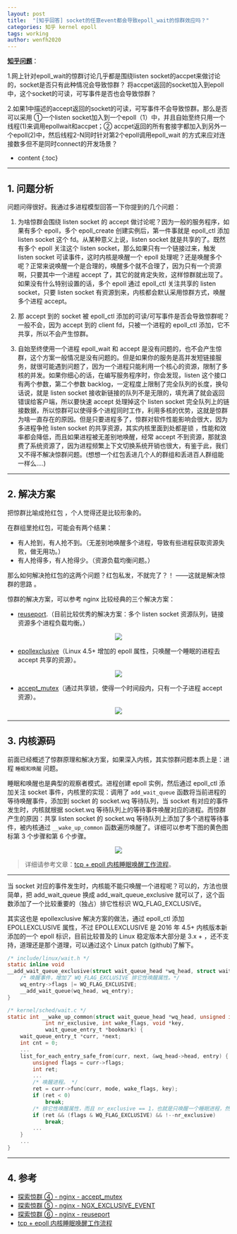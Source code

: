 ```yaml
---
layout: post
title:  "[知乎回答] socket的任意event都会导致epoll_wait的惊群效应吗？"
categories: 知乎 kernel epoll
tags: working
author: wenfh2020
---
```


[**知乎问题**](https://www.zhihu.com/question/414313102/answer/2229115248)：

1.网上针对epoll_wait的惊群讨论几乎都是围绕listen socket的accpet来做讨论的，socket是否只有此种情况会导致惊群？ 将accpet返回的socket加入到epoll中，这个socket的可读，可写事件是否也会导致惊群？

2.如果1中描述的accept返回的socket的可读，可写事件不会导致惊群。那么是否可以采用 ①一个listen socket加入到一个epoll（1）中，并且自始至终只用一个线程(1)来调用epollwait和accpet；② accpet返回的所有套接字都加入到另外一个epoll(2)中，然后线程2-N同时针对第2个epoll调用epoll_wait 的方式来应对连接数多但不是同时connect的开发场景？





* content
{:toc}

---

## 1. 问题分析

问题问得很好。我通过多进程模型回答一下你提到的几个问题：

1. 为啥惊群会围绕 listen socket 的 accept 做讨论呢？因为一般的服务程序，如果有多个 epoll，多个 epoll_create 创建实例后，第一件事就是 epoll_ctl 添加 listen socket 这个 fd。从某种意义上说，listen socket 就是共享的了。既然有多个 epoll 关注这个 listen socket，那么如果只有一个链接过来，触发 listen socket 可读事件，这时内核是唤醒一个 epoll 处理呢？还是唤醒多个呢？正常来说唤醒一个是合理的，唤醒多个就不合理了，因为只有一个资源啊，只要其中一个进程 accept 了，其它的就肯定失败，这样惊群就出现了。如果没有什么特别设置的话，多个 epoll 通过 epoll_ctl 关注共享的 listen socket，只要 listen socket 有资源到来，内核都会默认采用惊群方式，唤醒多个进程 accept。

2. 那 accept 到的 socket 被 epoll_ctl 添加的可读/可写事件是否会导致惊群呢？一般不会，因为 accept 到的 client fd，只被一个进程的 epoll_ctl 添加，它不共享，所以不会产生惊群。

3. 自始至终使用一个进程 epoll_wait 和 accept 是没有问题的，也不会产生惊群，这个方案一般情况是没有问题的。但是如果你的服务是高并发短链接服务，就很可能遇到问题了，因为一个进程只能利用一个核心的资源，限制了多核的并发。如果你细心的话，在编写服务程序时，你会发现，listen 这个接口有两个参数，第二个参数 backlog，一定程度上限制了完全队列的长度，换句话说，就是 listen socket 接收新链接的队列不是无限的，填充满了就会返回错误给客户端，所以要快速 accept 处理掉这个 listen socket 完全队列上的链接数据，所以惊群可以使得多个进程同时工作，利用多核的优势，这就是惊群为啥一直存在的原因。但是只要进程多了，惊群对软件性能影响会很大，因为多进程争抢 listen socket 的共享资源，其实内核里面到处都是锁 ，性能和效率都会降低，而且如果进程被无差别地唤醒，经常 accept 不到资源，那就浪费了系统资源了，因为进程频繁上下文切换系统开销也很大，有鉴于此，我们又不得不解决惊群问题。(想想一个红包丢进几个人的群组和丢进百人群组能一样么....)

---

## 2. 解决方案

把惊群比喻成抢红包 ，个人觉得还是比较形象的。

在群组里抢红包，可能会有两个结果：

* 有人抢到，有人抢不到。（无差别地唤醒多个进程，导致有些进程获取资源失败，做无用功。）
* 有人抢得多，有人抢得少。（资源负载均衡问题。）

那么如何解决抢红包的这两个问题？红包私发，不就完了？！ ——这就是解决惊群的思路 。

惊群的解决方案，可以参考 nginx 比较经典的三个解决方案：

* [reuseport](https://wenfh2020.com/2021/10/12/thundering-herd-tcp-reuseport/).（目前比较优秀的解决方案：多个 listen socket 资源队列，链接资源多个进程负载均衡。）

<div align=center><img src="/images/2021-07-31-19-20-51.png" data-action="zoom"/></div>

* [epollexclusive](https://wenfh2020.com/2021/10/11/thundering-herd-nginx-epollexclusive/)（Linux 4.5+ 增加的 epoll 属性，只唤醒一个睡眠的进程去 accept 共享的资源）。

<div align=center><img src="/images/2021-11-04-11-33-40.png" data-action="zoom"/></div>

* [accept_mutex](https://wenfh2020.com/2021/10/10/nginx-thundering-herd-accept-mutex/)（通过共享锁，使得一个时间段内，只有一个子进程 accept 资源）。

<div align=center><img src="/images/2021-10-11-12-57-59.png" data-action="zoom"/></div>

---

## 3. 内核源码

前面已经概述了惊群原理和解决方案，如果深入内核，其实惊群问题本质上是：进程 `睡眠和唤醒` 问题。

睡眠和唤醒也是典型的观察者模式。进程创建 epoll 实例，然后通过 epoll_ctl 添加关注 socket 事件，内核里的实现：调用了 `add_wait_queue` 函数将当前进程的等待唤醒事件，添加到 socket 的 socket.wq 等待队列，当 socket 有对应的事件发生时，内核就根据 socket.wq 等待队列上的等待事件唤醒对应的进程。而惊群产生的原因：共享 listen socket 的 socket.wq 等待队列上添加了多个进程等待事件，被内核通过 `__wake_up_common` 函数遍历唤醒了。详细可以参考下图的黄色图标第 3 个步骤和第 6 个步骤。

<div align=center><img src="/images/2021-12-31-12-44-05.png" data-action="zoom"/></div>

> 详细请参考文章：[tcp + epoll 内核睡眠唤醒工作流程](https://wenfh2020.com/2021/12/16/tcp-epoll-wakeup/)。

---

当 socket 对应的事件发生时，内核能不能只唤醒一个进程呢？可以的，方法也很简单，把 add_wait_queue 换成 add_wait_queue_exclusive 就可以了，这个函数添加了一个比较重要的（独占）排它性标识 WQ_FLAG_EXCLUSIVE。

其实这也是 epollexclusive 解决方案的做法，通过 epoll_ctl 添加 EPOLLEXCLUSIVE 属性，不过 EPOLLEXCLUSIVE 是 2016 年 4.5+ 内核版本新添加的一个 epoll 标识，目前比较普及的 Linux 稳定版本大部分是 3.x + ，还不支持，道理还是那个道理，可以通过这个 Linux patch (github)了解下。

```c
/* include/linux/wait.h */
static inline void
__add_wait_queue_exclusive(struct wait_queue_head *wq_head, struct wait_queue_entry *wq_entry) {
    /* 唤醒事件，增加了 WQ_FLAG_EXCLUSIVE 排它性唤醒属性。*/
    wq_entry->flags |= WQ_FLAG_EXCLUSIVE;
    __add_wait_queue(wq_head, wq_entry);
}

/* kernel/sched/wait.c */
static int __wake_up_common(struct wait_queue_head *wq_head, unsigned int mode,
            int nr_exclusive, int wake_flags, void *key,
            wait_queue_entry_t *bookmark) {
    wait_queue_entry_t *curr, *next;
    int cnt = 0;
    ...
    list_for_each_entry_safe_from(curr, next, &wq_head->head, entry) {
        unsigned flags = curr->flags;
        int ret;
        ...
        /* 唤醒进程。 */
        ret = curr->func(curr, mode, wake_flags, key);
        if (ret < 0)
            break;
        /* 排它性唤醒属性，而且 nr_exclusive == 1，也就是只唤醒一个睡眠进程，然后退出循环。 */
        if (ret && (flags & WQ_FLAG_EXCLUSIVE) && !--nr_exclusive)
            break;
        ...
    }
    ...
}
```

---

## 4. 参考

* [探索惊群 ④ - nginx - accept_mutex](https://wenfh2020.com/2021/10/10/nginx-thundering-herd-accept-mutex/)
* [探索惊群 ⑤ - nginx - NGX_EXCLUSIVE_EVENT](https://wenfh2020.com/2021/10/11/thundering-herd-nginx-epollexclusive/)
* [探索惊群 ⑥ - nginx - reuseport](https://wenfh2020.com/2021/10/12/thundering-herd-tcp-reuseport/)
* [tcp + epoll 内核睡眠唤醒工作流程](https://wenfh2020.com/2021/12/16/tcp-epoll-wakeup/)

